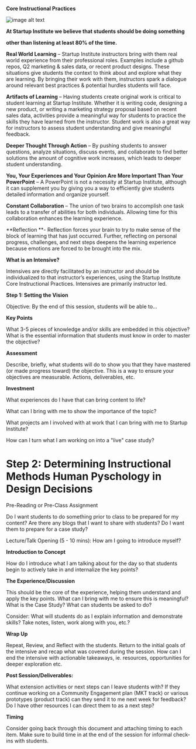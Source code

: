 **Core Instructional Practices**

![image alt text](image_0.png)

**At Startup Institute we believe that students should be doing something**

**other than listening at least 80% of the time.**

**Real World Learning** – Startup Institute instructors bring with them real world experience from their professional roles. Examples include a github repos, Q2 marketing & sales data, or recent product designs.  These situations give students the context to think about and explore what they are learning.  By bringing their work with them, instructors spark a dialogue around relevant best practices & potential hurdles students will face.

**Artifacts of Learning** – Having students create original work is critical to student learning at Startup Institute.  Whether it is writing code, designing a new product, or writing a marketing strategy proposal based on recent sales data, activities provide a meaningful way for students to practice the skills they have learned from the instructor.  Student work is also a great way for instructors to assess student understanding and give meaningful feedback.

**Deeper Thought Through Action** – By pushing students to answer questions, analyze situations, discuss events, and collaborate to find better solutions the amount of cognitive work increases, which leads to deeper student understanding.

**You, Your Experiences and Your Opinion Are More Important Than Your PowerPoint** – A PowerPoint is not a necessity at Startup Institute, although it can supplement you by giving you a way to efficiently give students detailed information and organize yourself.

**Constant Collaboration** – The union of two brains to accomplish one task leads to a transfer of abilities for both individuals.  Allowing time for this collaboration enhances the learning experience.

**Reflection **- Reflection forces your brain to try to make sense of the block of learning that has just occurred.  Further, reflecting on personal progress, challenges, and next steps deepens the learning experience because emotions are forced to be brought into the mix.

**What is an Intensive?**

Intensives are directly facilitated by an instructor and should be individualized to that instructor’s experiences, using the Startup Institute Core Instructional Practices. Intensives are primarily instructor led.

**Step 1:  Setting the Vision**

Objective: By the end of this session, students will be able to…

**Key Points**

What 3-5 pieces of knowledge and/or skills are embedded in this objective? What is the essential information that students must know in order to master the objective? 

**Assessment**

Describe, briefly, what students will do to show you that they have mastered (or made progress toward) the objective. This is a way to ensure your objectives are measurable.  Actions, deliverables, etc.

**Investment**

What experiences do I have that can bring content to life?

What can I bring with me to show the importance of the topic?

What projects am I involved with at work that I can bring with me to Startup Institute?

How can I turn what I am working on into a "live" case study?

**Step 2:  Determining Instructional Methods**
Human Pyschology in Design Decisions
===

Pre-Reading or Pre-Class Assignment

Do I want students to do something prior to class to be prepared for my content?  Are there any blogs that I want to share with students? Do I want them to prepare for a case study?

Lecture/Talk Opening (5 - 10 mins): How am I going to introduce myself?

**Introduction to Concept**

How do I introduce what I am talking about for the day so that students begin to actively take in and internalize the key points?

**The Experience/Discussion**

This should be the core of the experience, helping them understand and apply the key points.  What can I bring with me to ensure this is meaningful? What is the Case Study? What can students be asked to do?

Consider: What will students do as I explain information and demonstrate skills?  Take notes, listen, work along with you, etc.?

**Wrap Up**

Repeat, Review, and Reflect with the students. Return to the initial goals of the intensive and recap what was covered during the session. How can I end the intensive with actionable takeaways, ie. resources, opportunities for deeper exploration etc.

**Post Session/Deliverables:**

What extension activities or next steps can I leave students with? If they continue working on a Community Engagement plan (MKT track) or various prototypes (product track) can they send it to me next week for feedback? Do I have other resources I can direct them to as a next step?

**Timing**

Consider going back through this document and attaching timing to each item. Make sure to build time in at the end of the session for informal check-ins with students.

